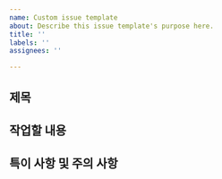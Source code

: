 ```yaml
---
name: Custom issue template
about: Describe this issue template's purpose here.
title: ''
labels: ''
assignees: ''

---
```


## 제목

## 작업할 내용

## 특이 사항 및 주의 사항

